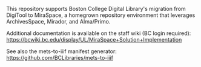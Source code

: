 This repository supports Boston College Digital Library's migration from
DigiTool to MiraSpace, a homegrown repository environment that leverages 
ArchivesSpace, Mirador, and Alma/Primo.

Additional documentation is available on the staff wiki (BC login required): 
https://bcwiki.bc.edu/display/UL/MiraSpace+Solution+Implementation

See also the mets-to-iiif manifest generator: 
https://github.com/BCLibraries/mets-to-iiif
